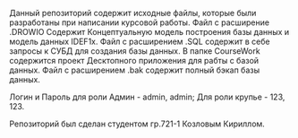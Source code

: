 Данный репозиторий содержит исходные файлы, которые были разработаны при написании курсовой работы.
Файл с расширение .DROWIO Содержит Концептуальную модель построения базы данных и модель данных IDEF1x.
Файл с расширением .SQL содержит в себе запросы к СУБД для создания базы данных.
В папке CourseWork содержится проект Десктопного приложения для рабты с базой данных.
Файл с расширением .bak содержит полный бэкап базы данных.

Логин и Пароль для роли Админ - admin, admin; Для роли крупье - 123, 123.


Репозиторий был сделан студентом гр.721-1 Козловым Кириллом.
